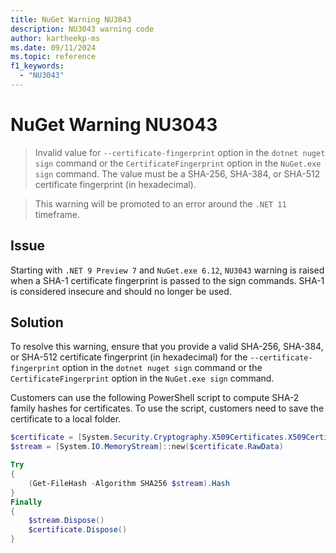 ```yaml
---
title: NuGet Warning NU3043
description: NU3043 warning code
author: kartheekp-ms
ms.date: 09/11/2024
ms.topic: reference
f1_keywords: 
  - "NU3043"
---
```


# NuGet Warning NU3043

> Invalid value for `--certificate-fingerprint` option in the `dotnet nuget sign` command or the `CertificateFingerprint` option in the `NuGet.exe sign` command.
The value must be a SHA-256, SHA-384, or SHA-512 certificate fingerprint (in hexadecimal).

> This warning will be promoted to an error around the `.NET 11` timeframe.

## Issue

Starting with `.NET 9 Preview 7` and `NuGet.exe 6.12`, `NU3043` warning is raised when a SHA-1 certificate fingerprint is passed to the sign commands.
SHA-1 is considered insecure and should no longer be used.

## Solution

To resolve this warning, ensure that you provide a valid SHA-256, SHA-384, or SHA-512 certificate fingerprint (in hexadecimal) for the `--certificate-fingerprint` option in the `dotnet nuget sign` command or the `CertificateFingerprint` option in the `NuGet.exe sign` command.

Customers can use the following PowerShell script to compute SHA-2 family hashes for certificates.
To use the script, customers need to save the certificate to a local folder.

```powershell
$certificate = [System.Security.Cryptography.X509Certificates.X509Certificate2]::new($certPath)
$stream = [System.IO.MemoryStream]::new($certificate.RawData)

Try
{
    (Get-FileHash -Algorithm SHA256 $stream).Hash
}
Finally
{
    $stream.Dispose()
    $certificate.Dispose()
}
```

